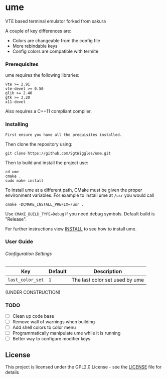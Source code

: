# ume
VTE based terminal emulator forked from sakura 

A couple of key differences are:
  - Colors are changeable from the config file
  - More rebindable keys
  - Config colors are compatible with termite



### Prerequisites
ume requires the following libraries:
```
vte >= 2.91
vte-devel >= 0.50
glib >= 2.40
gtk >= 3.20
x11-devel
```
Also requires a C++11 compliant compiler.
  
### Installing

	First ensure you have all the prequisites installed.
  Then clone the repository using:
  ```
  git clone https://github.com/SgtWiggles/ume.git
  ```
  Then to build and install the project use:
  ```
  cd ume
  cmake .
  sudo make install
  ```
  To install ume at a different path, CMake must be given the proper environment variables.
  For example to install ume at `/usr` you would call
  ```
  cmake -DCMAKE_INSTALL_PREFIX=/usr .
  ```
  
  Use `CMAKE_BUILD_TYPE=Debug` if you need debug symbols. Default build is "Release".
  
  
  For further instructions view [INSTALL](INSTALL) to see how to install ume.
 
### User Guide
###### Configuration Settings
  | Key | Default | Description |
  | --- | --- | --- |
  | `last_color_set` | `1` | The last color set used by ume |
(UNDER CONSTRUCTION)

### TODO
  - [ ] Clean up code base
  - [ ] Remove wall of warnings when building
  - [ ] Add shell colors to color menu
  - [ ] Programmatically manipulate ume while it is running
  - [ ] Better way to configure modifier keys 

## License

This project is licensed under the GPL2.0 License - see the [LICENSE](LICENSE) file for details
